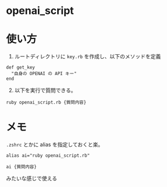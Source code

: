 # openai_script

# 使い方
1. ルートディレクトリに `key.rb` を作成し、以下のメソッドを定義
```
def get_key
  "自身の OPENAI の API キー"
end
```
2. 以下を実行で質問できる。
```
ruby openai_script.rb {質問内容}
```

# メモ
`.zshrc` とかに alias を指定しておくと楽。
```
alias ai="ruby openai_script.rb"
```

```
ai {質問内容}
```
みたいな感じで使える
